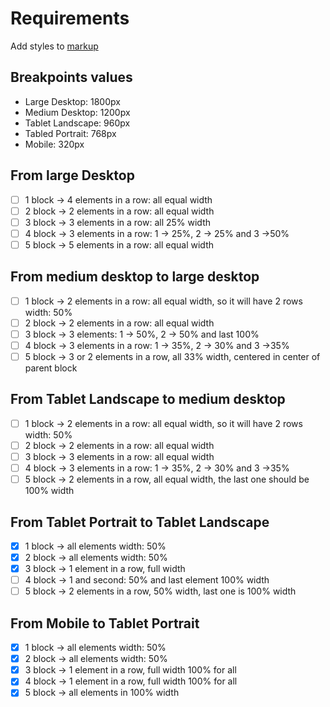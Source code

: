# Requirements

Add styles to [markup](media-queries-practice.html)

## Breakpoints values

- Large Desktop: 1800px
- Medium Desktop: 1200px
- Tablet Landscape: 960px
- Tabled Portrait: 768px
- Mobile: 320px

## From large Desktop

- [ ] 1 block -> 4 elements in a row: all equal width
- [ ] 2 block -> 2 elements in a row: all equal width
- [ ] 3 block -> 3 elements in a row: all 25% width
- [ ] 4 block -> 3 elements in a row: 1 -> 25%, 2 -> 25% and 3 ->50%
- [ ] 5 block -> 5 elements in a row: all equal width

## From medium desktop to large desktop

- [ ] 1 block -> 2 elements in a row: all equal width, so it will have 2 rows width: 50%
- [ ] 2 block -> 2 elements in a row: all equal width
- [ ] 3 block -> 3 elements: 1 -> 50%, 2 -> 50% and last 100%
- [ ] 4 block -> 3 elements in a row: 1 -> 35%, 2 -> 30% and 3 ->35%
- [ ] 5 block -> 3 or 2 elements in a row, all 33% width, centered in center of parent block

## From Tablet Landscape to medium desktop

- [ ] 1 block -> 2 elements in a row: all equal width, so it will have 2 rows width: 50%
- [ ] 2 block -> 2 elements in a row: all equal width
- [ ] 3 block -> 3 elements in a row: all equal width
- [ ] 4 block -> 3 elements in a row: 1 -> 35%, 2 -> 30% and 3 ->35%
- [ ] 5 block -> 2 elements in a row, all equal width, the last one should be 100% width

## From Tablet Portrait to Tablet Landscape

- [x] 1 block -> all elements width: 50%
- [x] 2 block -> all elements width: 50%
- [x] 3 block -> 1 element in a row, full width
- [ ] 4 block -> 1 and second: 50% and last element 100% width
- [ ] 5 block -> 2 elements in a row, 50% width, last one is 100% width

## From Mobile to Tablet Portrait

- [x] 1 block -> all elements width: 50%
- [x] 2 block -> all elements width: 50%
- [x] 3 block -> 1 element in a row, full width 100% for all
- [x] 4 block -> 1 element in a row, full width 100% for all
- [x] 5 block -> all elements in 100% width